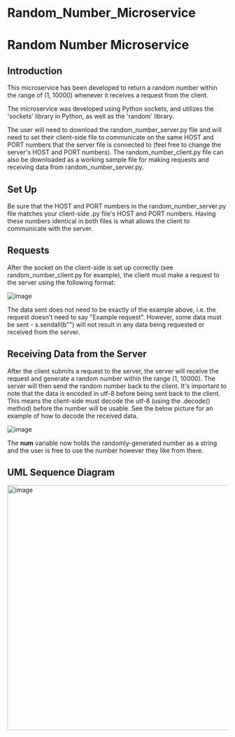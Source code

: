 # Random_Number_Microservice

# Random Number Microservice

## Introduction
This microservice has been developed to return a random number within the range of (1, 10000) whenever it receives a request from the client.

The microservice was developed using Python sockets, and utilizes the 'sockets' library in Python, as well as the 'random' library.

The user will need to download the random_number_server.py file and will need to set their client-side file to communicate on the same HOST and PORT numbers that the server file is connected to (feel free to change the server's HOST and PORT numbers). The random_number_client.py file can also be downloaded as a working sample file for making requests and receiving data from random_number_server.py.

## Set Up
Be sure that the HOST and PORT numbers in the random_number_server.py file matches your client-side .py file's HOST and PORT numbers. Having these numbers identical in both files is what allows the client to communicate with the server.

## Requests
After the socket on the client-side is set up correctly (see random_number_client.py for example), the client must make a request to the server using the following format:

![image](https://user-images.githubusercontent.com/79183545/236528968-0105e219-96b5-4841-ad73-06ff22597c6e.png)

The data sent does not need to be exactly of the example above, i.e. the request doesn't need to say "Example request". However, some data must be sent - s.sendall(b"") will not result in any data being requested or received from the server.


## Receiving Data from the Server
After the client submits a request to the server, the server will receive the request and generate a random number within the range (1, 10000). 
The server will then send the random number back to the client. It's important to note that the data is encoded in utf-8 before being sent back to the client. This means the client-side must decode the utf-8 (using the .decode() method) before the number will be usable. See the below picture for an example of how to decode the received data.

![image](https://user-images.githubusercontent.com/79183545/236627654-0c6b2026-27ac-4ba7-9ed7-e094f93db7c9.png)

The **num** variable now holds the randomly-generated number as a string and the user is free to use the number however they like from there.

## UML Sequence Diagram
<img width="558" alt="image" src="https://user-images.githubusercontent.com/79183545/236627960-0fcacf39-e701-4b25-b534-17043e0467b7.png">




